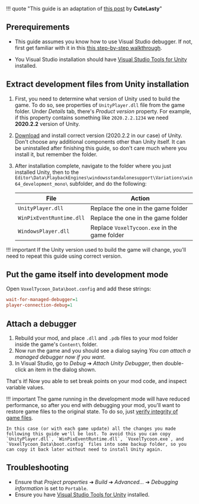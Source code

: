 !!! quote "This guide is an adaptation of [this post](https://ludeon.com/forums/index.php?topic=51589.0) by **CuteLasty**"

## Prerequirements

* This guide assumes you know how to use Visual Studio debugger. If not, first get familiar with it in this [this step-by-step walkthrough](https://docs.microsoft.com/en-us/visualstudio/get-started/csharp/tutorial-debugger?view=vs-2019).

* You Visual Studio installation should have [Visual Studio Tools for Unity][1] installed.

## Extract development files from Unity installation

1. First, you need to determine what version of Unity used to build the game. To do so, see properties of `UnityPlayer.dll` file from the game folder. Under *Details* tab, there's *Product version* property. For example, if this property contains something like `2020.2.2.1234` we need **2020.2.2** version of Unity.
1. [Download](https://unity3d.com/get-unity/download/archive) and install correct version (2020.2.2 in our case) of Unity. Don't choose any additional components other than Unity itself. It can be uninstalled after finishing this guide, so don't care much where you install it, but remember the folder.
1. After installation complete, navigate to the folder where you just installed Unity, then to the `Editor\Data\PlaybackEngines\windowsstandalonesupport\Variations\win64_development_mono\` subfolder, and do the following:

    | File | Action |
    | - | - |
    | `UnityPlayer.dll` | Replace the one in the game folder |
    | `WinPixEventRuntime.dll` | Replace the one in the game folder |
    | `WindowsPlayer.dll` | Replace `VoxelTycoon.exe` in the game folder |
 <!-- copy `UnityPlayer.dll`, `WinPixEventRuntime.dll`, and `WindowsPlayer.exe` into the game folder, overwriting original files. Then rename `WindowsPlayer.exe` to `VoxelTycoon.exe`. After that, Unity can be uninstalled. -->

!!! important
    If the Unity version used to build the game will change, you'll need to repeat this guide using correct version.

## Put the game itself into development mode

Open `VoxelTycoon_Data\boot.config` and add these strings:

```ini
wait-for-managed-debugger=1
player-connection-debug=1
```

## Attach a debugger

1. Rebuild your mod, and place `.dll` and `.pdb` files to your mod folder inside the game's `Content\` folder.
1. Now run the game and you should see a dialog saying *You can attach a managed debugger now if you want*.
1. In Visual Studio, go to *Debug* ➔ *Attach Unity Debugger*, then double-click an item in the dialog shown.

That's it! Now you able to set break points on your mod code, and inspect variable values.

!!! important
    The game running in the development mode will have reduced performance, so after you end with debugging your mod, you'll want to restore game files to the original state. To do so, just [verify integrity of game files](https://support.steampowered.com/kb_article.php?ref=2037-QEUH-3335).

    In this case (or with each game update) all the changes you made following this guide we'll be lost. To avoid this you can copy `UnityPlayer.dll`, `WinPixEventRuntime.dll`, `VoxelTycoon.exe`, and `VoxelTycoon_Data\boot.config` files into some backup folder, so you can copy it back later without need to install Unity again.

## Troubleshooting
* Ensure that *Project properties* ➔ *Build* ➔ *Advanced…* ➔ *Debugging information* is set to `Portable`.
* Ensure you have [Visual Studio Tools for Unity][1] installed.

[1]: https://docs.microsoft.com/en-us/visualstudio/gamedev/unity/get-started/getting-started-with-visual-studio-tools-for-unity
